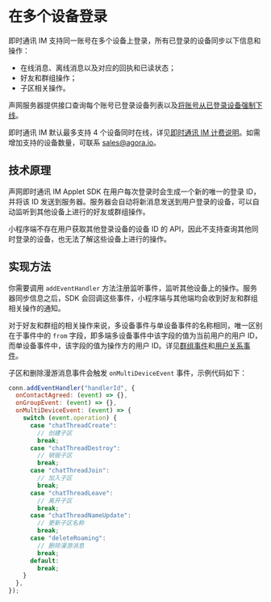 # 在多个设备登录

<Toc />

即时通讯 IM 支持同一账号在多个设备上登录，所有已登录的设备同步以下信息和操作：

- 在线消息、离线消息以及对应的回执和已读状态；
- 好友和群组操作；
- 子区相关操作。

声网服务器提供接口查询每个账号已登录设备列表以及[将账号从已登录设备强制下线](./agora_chat_restful_registration#强制用户离线)。

即时通讯 IM 默认最多支持 4 个设备同时在线，详见[即时通讯 IM 计费说明](./agora_chat_pricing)。如需增加支持的设备数量，可联系 [sales@agora.io](mailto:sales@agora.io)。

## 技术原理

声网即时通讯 IM Applet SDK 在用户每次登录时会生成一个新的唯一的登录 ID，并将该 ID 发送到服务器。服务器会自动将新消息发送到用户登录的设备，可以自动监听到其他设备上进行的好友或群组操作。

小程序端不存在用户获取其他登录设备的设备 ID 的 API，因此不支持查询其他同时登录的设备，也无法了解这些设备上进行的操作。

## 实现方法

你需要调用 `addEventHandler` 方法注册监听事件，监听其他设备上的操作。服务器同步信息之后，SDK 会回调这些事件，小程序端与其他端均会收到好友和群组相关操作的通知。

对于好友和群组的相关操作来说，多设备事件与单设备事件的名称相同，唯一区别在于事件中的 `from` 字段，即多端多设备事件中该字段的值为当前用户的用户 ID，而单设备事件中，该字段的值为操作方的用户 ID。详见[群组事件](./agora_chat_group_web#监听群组事件)和[用户关系事件](./agora_chat_contact_web#添加好友)。

子区和删除漫游消息事件会触发 `onMultiDeviceEvent` 事件，示例代码如下：

```javascript
conn.addEventHandler("handlerId", {
  onContactAgreed: (event) => {},
  onGroupEvent: (event) => {},
  onMultiDeviceEvent: (event) => {
    switch (event.operation) {
      case "chatThreadCreate":
        // 创建子区
        break;
      case "chatThreadDestroy":
        // 销毁子区
        break;
      case "chatThreadJoin":
        // 加入子区
        break;
      case "chatThreadLeave":
        // 离开子区
        break;
      case "chatThreadNameUpdate":
        // 更新子区名称
        break;
      case "deleteRoaming":
        // 删除漫游消息
        break;
      default:
        break;
    }
  },
});
```
